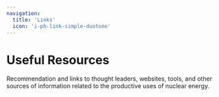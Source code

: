 ```yaml
---
navigation:
  title: 'Links'
  icon: 'i-ph-link-simple-duotone'
---
```


# Useful Resources

Recommendation and links to thought leaders, websites, tools, and other sources of information related to the productive uses of nuclear energy.

<section-contents section-name="Links" />

